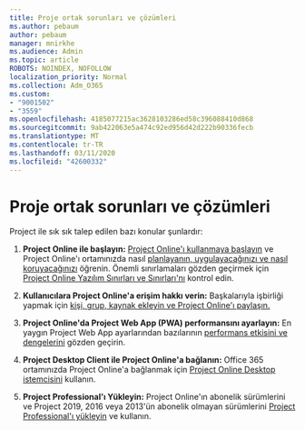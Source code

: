 ```yaml
---
title: Proje ortak sorunları ve çözümleri
ms.author: pebaum
author: pebaum
manager: mnirkhe
ms.audience: Admin
ms.topic: article
ROBOTS: NOINDEX, NOFOLLOW
localization_priority: Normal
ms.collection: Adm_O365
ms.custom:
- "9001502"
- "3559"
ms.openlocfilehash: 4185077215ac3628103286ed58c396088410d868
ms.sourcegitcommit: 9ab422063e5a474c92ed956d42d222b90336fecb
ms.translationtype: MT
ms.contentlocale: tr-TR
ms.lasthandoff: 03/11/2020
ms.locfileid: "42600332"
---
```

# <a name="project-common-issues-and-resolutions"></a>Proje ortak sorunları ve çözümleri

Project ile sık sık talep edilen bazı konular şunlardır:

1. **Project Online ile başlayın:**  [Project Online'ı kullanmaya başlayın](https://docs.microsoft.com/ProjectOnline/get-started-with-project-online) ve Project Online'ı ortamınızda nasıl [planlayanın, uygulayacağınızı ve nasıl koruyacağınızı](https://docs.microsoft.com/projectonline/project-online) öğrenin. Önemli sınırlamaları gözden geçirmek için [Project Online Yazılım Sınırları ve Sınırları'nı](https://docs.microsoft.com/ProjectOnline/project-online-software-boundaries-and-limits) kontrol edin.

2. **Kullanıcılara Project Online'a erişim hakkı verin:** Başkalarıyla işbirliği yapmak için [kişi, grup, kaynak ekleyin ve Project Online'ı paylaşın.](https://docs.microsoft.com/projectonline/step-2-add-people-to-project-online) 

3. **Project Online'da Project Web App (PWA) performansını ayarlayın:** En yaygın Project Web App ayarlarından bazılarının [performans etkisini ve dengelerini](https://docs.microsoft.com/projectonline/tune-project-online-performance) gözden geçirin.

4. **Project Desktop Client ile Project Online'a bağlanın:** Office 365 ortamınızda Project Online'a bağlanmak için [Project Online Desktop istemcisini](https://docs.microsoft.com/projectonline/connect-to-project-online-with-the-project-online-desktop-client) kullanın. 

5. **Project Professional'ı Yükleyin:** Project Online'ın abonelik sürümlerini ve Project 2019, 2016 veya 2013'ün abonelik olmayan sürümlerini [Project Professional'ı yükleyin](https://support.office.com/en-us/article/install-project-7059249b-d9fe-4d61-ab96-5c5bf435f281?ui=en-US&rs=en-US&ad=US) ve kullanın.
